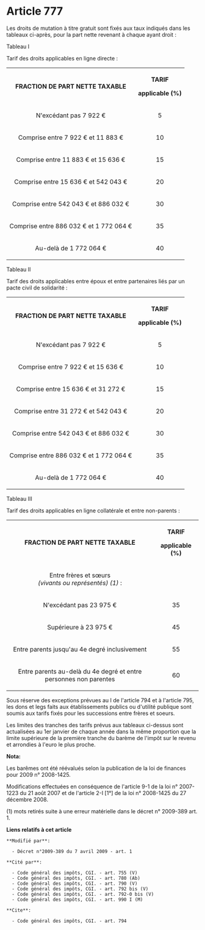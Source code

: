 # Article 777

Les droits de mutation à titre gratuit sont fixés aux taux indiqués dans les tableaux ci-après, pour la part nette revenant à
chaque ayant droit : 

Tableau I

Tarif des droits applicables en ligne directe :

<table>
  <tbody>
    <tr>
      <th>

FRACTION DE PART NETTE TAXABLE

</th>
      <th>

TARIF 

applicable (%)

</th>
    </tr>
    <tr>
      <td align="center">

N'excédant pas 7 922 €

</td>
      <td align="center">

5

</td>
    </tr>
    <tr>
      <td align="center">

Comprise entre 7 922 € et 11 883 €

</td>
      <td align="center">

10

</td>
    </tr>
    <tr>
      <td align="center">

Comprise entre 11 883 € et 15 636 €

</td>
      <td align="center">

15

</td>
    </tr>
    <tr>
      <td align="center">

Comprise entre 15 636 € et 542 043 €

</td>
      <td align="center">

20

</td>
    </tr>
    <tr>
      <td align="center">

Comprise entre 542 043 € et 886 032 €

</td>
      <td align="center">

30

</td>
    </tr>
    <tr>
      <td align="center">

Comprise entre 886 032 € et 1 772 064 €

</td>
      <td align="center">

35

</td>
    </tr>
    <tr>
      <td align="center">

Au-delà de 1 772 064 €

</td>
      <td align="center">

40

</td>
    </tr>
  </tbody>
</table>

Tableau II

Tarif des droits applicables entre époux et entre partenaires liés par un pacte civil de solidarité :

<table>
  <tbody>
    <tr>
      <th>

FRACTION DE PART NETTE TAXABLE

</th>
      <th>

TARIF 

applicable (%)

</th>
    </tr>
    <tr>
      <td align="center">

N'excédant pas 7 922 €

</td>
      <td align="center">

5

</td>
    </tr>
    <tr>
      <td align="center">

Comprise entre 7 922 € et 15 636 €

</td>
      <td align="center">

10

</td>
    </tr>
    <tr>
      <td align="center">

Comprise entre 15 636 € et 31 272 €

</td>
      <td align="center">

15

</td>
    </tr>
    <tr>
      <td align="center">

Comprise entre 31 272 € et 542 043 €

</td>
      <td align="center">

20

</td>
    </tr>
    <tr>
      <td align="center">

Comprise entre 542 043 € et 886 032 €

</td>
      <td align="center">

30

</td>
    </tr>
    <tr>
      <td align="center">

Comprise entre 886 032 € et 1 772 064 €

</td>
      <td align="center">

35

</td>
    </tr>
    <tr>
      <td align="center">

Au-delà de 1 772 064 €

</td>
      <td align="center">

40

</td>
    </tr>
  </tbody>
</table>

Tableau III

Tarif des droits applicables en ligne collatérale et entre non-parents :

<table>
  <tbody>
    <tr>
      <th>

FRACTION DE PART NETTE TAXABLE

</th>
      <th>

TARIF 

applicable (%)

</th>
    </tr>
    <tr>
      <td align="center">

Entre frères et sœurs  
        _(vivants ou représentés) (1)_ :

</td>
      <td align="center">

</td>
    </tr>
    <tr>
      <td align="center">

N'excédant pas 23 975 €

</td>
      <td align="center">

35

</td>
    </tr>
    <tr>
      <td align="center">

Supérieure à 23 975 €

</td>
      <td align="center">

45

</td>
    </tr>
    <tr>
      <td align="center">

Entre parents jusqu'au 4e degré inclusivement

</td>
      <td align="center">

55

</td>
    </tr>
    <tr>
      <td align="center">

Entre parents au-delà du 4e degré et entre personnes non parentes

</td>
      <td align="center">

60

</td>
    </tr>
  </tbody>
</table>

Sous réserve des exceptions prévues au I de l'article 794 et à l'article 795, les dons et legs faits aux établissements
publics ou d'utilité publique sont soumis aux tarifs fixés pour les successions entre frères et soeurs. 

Les limites des tranches des tarifs prévus aux tableaux ci-dessus sont actualisées au 1er janvier de chaque année dans la
même proportion que la limite supérieure de la première tranche du barème de l'impôt sur le revenu et arrondies à l'euro le
plus proche.

**Nota:**

Les barêmes ont été réévalués selon la publication de la loi de finances pour 2009 n° 2008-1425.

Modifications effectuées en conséquence de l'article 9-1 de la loi n° 2007-1223 du 21 août 2007 et de l'article 2-I [1°] de
la loi n° 2008-1425 du 27 décembre 2008.

(1) mots retirés suite à une erreur matérielle dans le décret n° 2009-389 art. 1.

**Liens relatifs à cet article**

	**Modifié par**:

	  - Décret n°2009-389 du 7 avril 2009 - art. 1

	**Cité par**:

	  - Code général des impôts, CGI. - art. 755 (V)
	  - Code général des impôts, CGI. - art. 780 (Ab)
	  - Code général des impôts, CGI. - art. 790 (V)
	  - Code général des impôts, CGI. - art. 792 bis (V)
	  - Code général des impôts, CGI. - art. 792-0 bis (V)
	  - Code général des impôts, CGI. - art. 990 I (M)

	**Cite**:

	  - Code général des impôts, CGI. - art. 794
